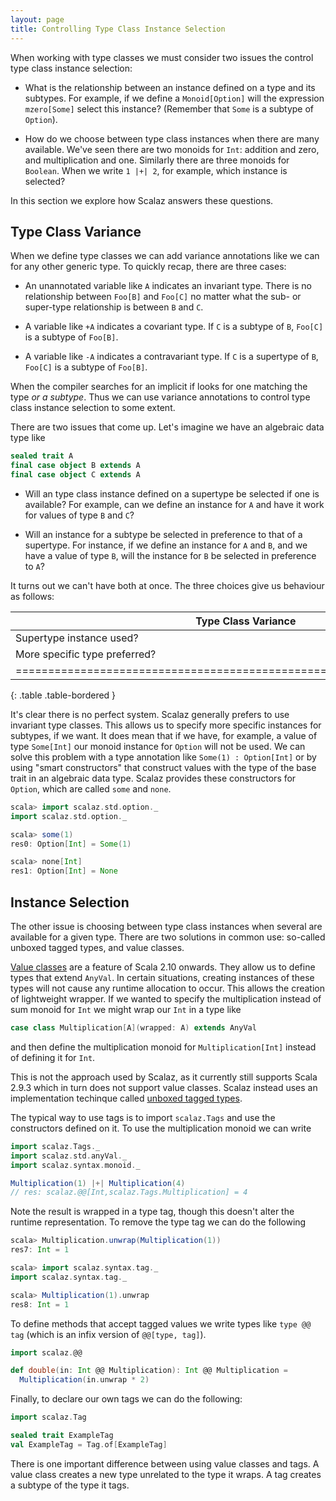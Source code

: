 ```yaml
---
layout: page
title: Controlling Type Class Instance Selection
---
```


When working with type classes we must consider two issues the control type class instance selection:

- What is the relationship between an instance defined on a type and its subtypes. For example, if we define a `Monoid[Option]` will the expression `mzero[Some]` select this instance? (Remember that `Some` is a subtype of `Option`).

- How do we choose between type class instances when there are many available. We've seen there are two monoids for `Int`: addition and zero, and multiplication and one. Similarly there are three monoids for `Boolean`. When we write `1 |+| 2`, for example, which instance is selected?

In this section we explore how Scalaz answers these questions.

## Type Class Variance

When we define type classes we can add variance annotations like we can for any other generic type. To quickly recap, there are three cases:

- An unannotated variable like `A` indicates an invariant type. There is no relationship between `Foo[B]` and `Foo[C]` no matter what the sub- or super-type relationship is between `B` and `C`.

- A variable like `+A` indicates a covariant type. If `C` is a subtype of `B`, `Foo[C]` is a subtype of `Foo[B]`.

- A variable like `-A` indicates a contravariant type. If `C` is a supertype of `B`, `Foo[C]` is a subtype of `Foo[B]`.

When the compiler searches for an implicit if looks for one matching the type *or a subtype*. Thus we can use variance annotations to control type class instance selection to some extent.

There are two issues that come up. Let's imagine we have an algebraic data type like

~~~ scala
sealed trait A
final case object B extends A
final case object C extends A
~~~

- Will an type class instance defined on a supertype be selected if one is available? For example, can we define an instance for `A` and have it work for values of type `B` and `C`?

- Will an instance for a subtype be selected in preference to that of a supertype. For instance, if we define an instance for `A` and `B`, and we have a value of type `B`, will the instance for `B` be selected in preference to `A`?

It turns out we can't have both at once. The three choices give us behaviour as follows:

| Type Class Variance           | Invariant | Covariant | Contravariant |
|-------------------------------|-----------|-----------|---------------|
| Supertype instance used?      | No        | No        | Yes           |
| More specific type preferred? | Yes       | Yes       | No            |
|=======================================================================|
{: .table .table-bordered }

It's clear there is no perfect system. Scalaz generally prefers to use invariant type classes. This allows us to specify more specific instances for subtypes, if we want. It does mean that if we have, for example, a value of type `Some[Int]` our monoid instance for `Option` will not be used. We can solve this problem with a type annotation like `Some(1) : Option[Int]` or by using "smart constructors" that construct values with the type of the base trait in an algebraic data type. Scalaz provides these constructors for `Option`, which are called `some` and `none`.

~~~ scala
scala> import scalaz.std.option._
import scalaz.std.option._

scala> some(1)
res0: Option[Int] = Some(1)

scala> none[Int]
res1: Option[Int] = None
~~~

## Instance Selection

The other issue is choosing between type class instances when several are available for a given type. There are two solutions in common use: so-called unboxed tagged types, and value classes.

[Value classes](http://docs.scala-lang.org/overviews/core/value-classes.html) are a feature of Scala 2.10 onwards. They allow us to define types that extend `AnyVal`. In certain situations, creating instances of these types will not cause any runtime allocation to occur. This allows the creation of lightweight wrapper. If we wanted to specify the multiplication instead of sum monoid for `Int` we might wrap our `Int` in a type like

~~~ scala
case class Multiplication[A](wrapped: A) extends AnyVal
~~~

and then define the multiplication monoid for `Multiplication[Int]` instead of defining it for `Int`.

This is not the approach used by Scalaz, as it currently still supports Scala 2.9.3 which in turn does not support value classes. Scalaz instead uses an implementation techinque called [unboxed tagged types](http://docs.typelevel.org/api/scalaz/nightly/index.html#scalaz.Tag$).

The typical way to use tags is to import `scalaz.Tags` and use the constructors defined on it. To use the multiplication monoid we can write

~~~ scala
import scalaz.Tags._
import scalaz.std.anyVal._
import scalaz.syntax.monoid._

Multiplication(1) |+| Multiplication(4)
// res: scalaz.@@[Int,scalaz.Tags.Multiplication] = 4
~~~

Note the result is wrapped in a type tag, though this doesn't alter the runtime representation. To remove the type tag we can do the following

~~~ scala
scala> Multiplication.unwrap(Multiplication(1))
res7: Int = 1

scala> import scalaz.syntax.tag._
import scalaz.syntax.tag._

scala> Multiplication(1).unwrap
res8: Int = 1
~~~

To define methods that accept tagged values we write types like `type @@ tag` (which is an infix version of `@@[type, tag]`).

~~~ scala
import scalaz.@@

def double(in: Int @@ Multiplication): Int @@ Multiplication =
  Multiplication(in.unwrap * 2)
~~~

Finally, to declare our own tags we can do the following:

~~~ scala
import scalaz.Tag

sealed trait ExampleTag
val ExampleTag = Tag.of[ExampleTag]
~~~

There is one important difference between using value classes and tags. A value class creates a new type unrelated to the type it wraps. A tag creates a subtype of the type it tags.
